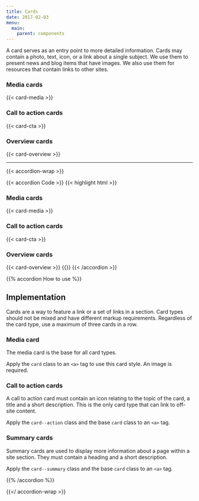 ```yaml
---
title: Cards
date: 2017-02-03
menu:
  main:
    parent: components
---
```


A card serves as an entry point to more detailed information. Cards may contain a photo, text, icon, or a link about a single subject. We use them to present news and blog items that have images. We also use them for resources that contain links to other sites.

### Media cards
{{< card-media >}}

### Call to action cards
{{< card-cta >}}

### Overview cards
{{< card-overview >}}

---

{{< accordion-wrap >}}

{{< accordion Code >}}
  {{< highlight html >}}
<h3>Media cards</h3>
{{< card-media >}}
<h3>Call to action cards</h3>
{{< card-cta >}}
<h3>Overview cards</h3>
{{< card-overview >}}
{{</ highlight >}}
{{< /accordion >}}

{{% accordion How to use %}}
## Implementation

Cards are a way to feature a link or a set of links in a section. Card types should not be mixed and have different markup requirements. Regardless of the card type, use a maximum of three cards in a row.

### Media card
The media card is the base for all card types.

Apply the `card` class to an `<a>` tag to use this card style. An image is required.

### Call to action cards
A call to action card must contain an icon relating to the topic of the card, a title and a short description. This is the only card type that can link to off-site content.

Apply the `card--action` class and the base `card` class to an `<a>` tag.

### Summary cards
Summary cards are used to display more information about a page within a site section. They must contain a heading and a short description.

Apply the `card--summary` class and the base `card` class to an `<a>` tag.

{{% /accordion %}}

{{</ accordion-wrap >}}

